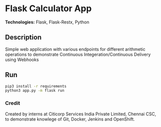 # Flask Calculator App

**Technologies:** Flask, Flask-Restx, Python

## Description

Simple web application with various endpoints for different arithmetic operations to demonstrate Continuous Integeration/Continuous Delivery using Webhooks

## Run

```bash
pip3 install -r requirements
python3 app.py -m flask run
```

### Credit

Created by interns at Citicorp Services India Private Limited, Chennai CSC, to demonstrate knowlege of Git, Docker, Jenkins and OpenShift.
